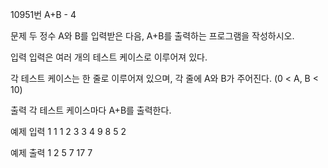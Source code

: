 10951번 A+B - 4


문제
두 정수 A와 B를 입력받은 다음, A+B를 출력하는 프로그램을 작성하시오.


입력
입력은 여러 개의 테스트 케이스로 이루어져 있다.

각 테스트 케이스는 한 줄로 이루어져 있으며, 각 줄에 A와 B가 주어진다. (0 < A, B < 10)

출력
각 테스트 케이스마다 A+B를 출력한다.


예제 입력 1
1 1
2 3
3 4
9 8
5 2

예제 출력 1
2
5
7
17
7
